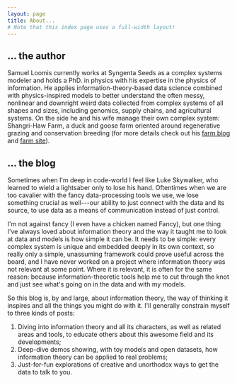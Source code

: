 ```yaml
---
layout: page
title: About...
# Note that this index page uses a full-width layout!
---
```


## ... the author
Samuel Loomis currently works at Syngenta Seeds as a complex systems modeler and holds a
PhD. in physics with his expertise in the physics of information. He applies
information-theory-based data science combined with physics-inspired models to
better understand the often messy, nonlinear and downright weird data collected
from complex systems of all shapes and sizes, including genomics, supply chains,
and agricultural systems. On the side he and his wife manage their own complex
system: Shangri-Haw Farm, a duck and goose farm oriented around regenerative grazing and
conservation breeding (for more details check out his [farm
blog](https://samsstack.wordpress.com) and [farm site](https://www.facebook.com/profile.php?id=61556405190798)).

## ... the blog
Sometimes when I'm deep in code-world I feel like Luke Skywalker, who learned to
wield a lightsaber only to lose his hand. Oftentimes when we are too cavalier
with the fancy data-processing tools we use, we lose something crucial as well---our ability to just
connect with the data and its source, to use data as a means of communication
instead of just control. 

I'm not against fancy (I even have a chicken named Fancy), but one thing I've always
loved about information theory and the way it taught me to look at data and
models is how simple it can be. It needs to be simple: every complex system is unique and embedded
deeply in its own context, so really only a simple, unassuming framework could
prove useful across the board, and I have never worked on a project where
information theory was not relevant at some point. Where it
is relevant, it is often for the same reason: because information-theoretic tools
help me to cut through the knot and just see what's going on in the data and
with my models.

So this blog is, by and large, about information
theory, the way of thinking it inspires and all the things you might do with it. 
I'll generally constrain myself to three kinds of posts:

1. Diving into information theory and all its characters, as well as related
   areas and tools, to educate others about this awesome field and its
   developments;
2. Deep-dive demos showing, with toy models and open datasets, how information
   theory can be applied to real problems;
3. Just-for-fun explorations of creative and unorthodox ways to get the data to
   talk to you. 